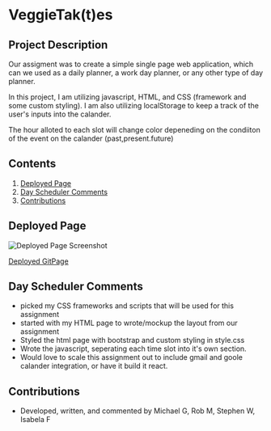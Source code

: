 # VeggieTak(t)es 
## Project Description

Our assigment was to create a simple single page web application, which can we used as a daily planner, a work day planner, or any other type of day planner.

In this project, I am utilizing javascript, HTML, and CSS (framework and some custom styling). I am also utilizing localStorage to keep a track of the user's inputs into the calander. 

The hour alloted to each slot will change color depeneding on the condiiton of the event on the calander (past,present.future)


## Contents
1. [Deployed Page](#deployed-page)
2. [Day Scheduler Comments](#deploymed-page)
3. [Contributions](#contributions)

## Deployed Page

![Deployed Page Screenshot](./assets/Veggie-Takes.png)

[Deployed GitPage](https://stephenwong-git.github.io/Vegitate/)

## Day Scheduler Comments
* picked my CSS frameworks and scripts that will be used for this assignment 
* started with my HTML page to wrote/mockup the layout from our assignment 
* Styled the html page with bootstrap and custom styling in style.css
* Wrote the javascript, seperating each time slot into it's own section.
* Would love to scale this assignment out to include gmail and goole calander integration, or have it build it react.

## Contributions
* Developed, written, and commented by Michael G, Rob M, Stephen W, Isabela F
